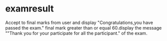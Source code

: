 # examresult
Accept to final marks from user and display "Congratulations,you have passed the exam." final mark greater than or equal 60.display the message ""Thank you for your participate for all the participant." of the exam.
